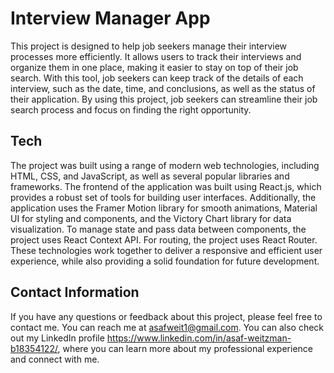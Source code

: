 # Interview Manager App

This project is designed to help job seekers manage their interview processes more efficiently. It allows users to track their interviews and organize them in one place, making it easier to stay on top of their job search. With this tool, job seekers can keep track of the details of each interview, such as the date, time, and conclusions, as well as the status of their application. By using this project, job seekers can streamline their job search process and focus on finding the right opportunity.

## Tech

The project was built using a range of modern web technologies, including HTML, CSS, and JavaScript, as well as several popular libraries and frameworks. The frontend of the application was built using React.js, which provides a robust set of tools for building user interfaces. Additionally, the application uses the Framer Motion library for smooth animations, Material UI for styling and components, and the Victory Chart library for data visualization. To manage state and pass data between components, the project uses React Context API. For routing, the project uses React Router. These technologies work together to deliver a responsive and efficient user experience, while also providing a solid foundation for future development.

## Contact Information

If you have any questions or feedback about this project, please feel free to contact me. You can reach me at asafweit1@gmail.com. You can also check out my LinkedIn profile https://www.linkedin.com/in/asaf-weitzman-b18354122/, where you can learn more about my professional experience and connect with me.
